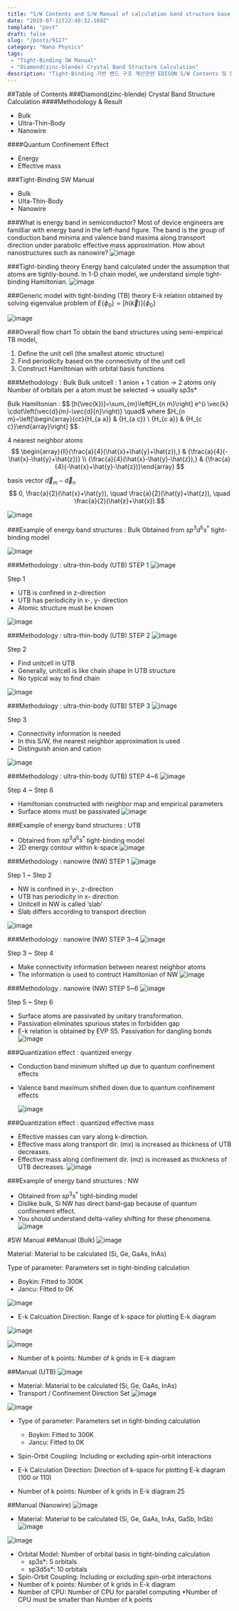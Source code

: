 ```yaml
---
title: "S/W Contents and S/W Manual of calculation band structure base on Tight-Binding/Tight-Binding 기반 밴드 구조 계산 S/W Contents 및 SW Manual"
date: "2019-07-11T22:40:32.169Z"
template: "post"
draft: false
slug: "/posts/9127"
category: "Nano Physics"
tags: 
 - "Tight-Binding SW Manual"
 - "Diamond(zinc-blende) Crystal Band Structure Calculation"
description: "Tight-Binding 기반 밴드 구조 계산관련 EDISON S/W Contents 및 SW Manual"
---
```

##Table of Contents
###Diamond(zinc-blende) Crystal Band Structure Calculation 
####Methodology & Result
- Bulk
- Ultra-Thin-Body 
- Nanowire

####Quantum Confinement Effect 
- Energy
- Effective mass

###Tight-Binding SW Manual 
- Bulk
- Ulta-Thin-Body 
- Nanowire


###What is energy band in semiconductor?
Most of device engineers are familliar with energy band in the left-hand figure. The band is the group of conduction band minima and valence band maxima along transport direction under parabolic effective mass approximation. How about nanostructures such as nanowire?
![image](/media/POST/9127/0.jpg)


###Tight-binding theory
Energy band calculated under the assumption that atoms are tightly-bound. In 1-D chain model, we understand simple tight-binding Hamiltonian.
![image](/media/POST/9127/1.jpg)


###Generic model with tight-binding (TB) theory
E-k relation obtained by solving eigenvalue problem of $E\left\{\phi_{0}\right\}=[h(\vec{k})]\left\{\phi_{0}\right\}$

![image](/media/POST/9127/2.jpg)

###Overall flow chart
To obtain the band structures using semi-empirical TB model,

1. Define the unit cell (the smallest atomic structure)
2. Find periodicity based on the connectivity of the unit cell
3. Construct Hamiltonian with orbital basis functions

###Methodology : Bulk
Bulk unitcell : 1 anion + 1 cation → 2 atoms only
Number of orbitals per a atom must be selected → usually sp3s* 


Bulk Hamiltonian :
$$
[h(\vec{k})]=\sum_{m}\left[H_{n m}\right] e^{i \vec{k} \cdot\left(\vec{d}_{m}-\vec{d}_{n}\right)} \quad$ where $H_{n m}=\left[\begin{array}{cc}{H_{a a}} & {H_{a c}} \\ {H_{c a}} & {H_{c c}}\end{array}\right]
$$

4 nearest neighbor atoms 
$$
\begin{array}{ll}{\frac{a}{4}(\hat{x}+\hat{y}+\hat{z}),} & {\frac{a}{4}(-\hat{x}-\hat{y}+\hat{z})} \\ {\frac{a}{4}(\hat{x}-\hat{y}-\hat{z}),} & {\frac{a}{4}(-\hat{x}+\hat{y}-\hat{z})}\end{array}
$$


basis vector $\vec{d}_{m}-\vec{d}_{n}$
$$
0, \frac{a}{2}(\hat{x}+\hat{y}), \quad \frac{a}{2}(\hat{y}+\hat{z}), \quad \frac{a}{2}(\hat{z}+\hat{x})
$$

![image](/media/POST/9127/3.jpg)


###Example of energy band structures : Bulk 
Obtained from $s p^{3} d^{5} s^{*}$ tight-binding model

 ![image](/media/POST/9127/4.jpg)


###Methodology : ultra-thin-body (UTB) STEP 1
 ![image](/media/POST/9127/5.jpg)


Step 1
- UTB is confined in z-direction
- UTB has periodicity in x-, y- direction 
- Atomic structure must be known

 ![image](/media/POST/9127/6.jpg)



###Methodology : ultra-thin-body (UTB) STEP 2
 ![image](/media/POST/9127/7.jpg)

Step 2
- Find unitcell in UTB
- Generally, unitcell is like chain shape in UTB structure
- No typical way to find chain

 ![image](/media/POST/9127/8.jpg)

###Methodology : ultra-thin-body (UTB) STEP 3
 ![image](/media/POST/9127/9.jpg)

Step 3
- Connectivity information is needed 
- In this S/W, the nearest neighbor approximation is used
- Distinguish anion and cation

 ![image](/media/POST/9127/10.jpg)

###Methodology : ultra-thin-body (UTB) STEP 4~6
 ![image](/media/POST/9127/11.jpg)

Step 4 ~ Step 6
- Hamiltonian constructed with neighbor map and empirical parameters
- Surface atoms must be passivated
 ![image](/media/POST/9127/12.jpg)



###Example of energy band structures : UTB
- Obtained from $s p^{3} d^{5} s^{*}$ tight-binding model
- 2D energy contour within k-space
 ![image](/media/POST/9127/13.jpg)





###Methodology : nanowire (NW) STEP 1
 ![image](/media/POST/9127/14.jpg)

Step 1 ~ Step 2
- NW is confined in y-, z-direction
- UTB has periodicity in x- direction
- Unitcell in NW is called ‘slab’
- Slab differs according to transport direction

 ![image](/media/POST/9127/15.jpg)

###Methodology : nanowire (NW) STEP 3~4
 ![image](/media/POST/9127/16.jpg)


Step 3 ~ Step 4
- Make connectivity information between nearest neighbor atoms
- The information is used to contruct Hamiltonian of NW
 ![image](/media/POST/9127/17.jpg)

###Methodology : nanowire (NW) STEP 5~6
 ![image](/media/POST/9127/18.jpg)


Step 5 ~ Step 6
- Surface atoms are passivated by unitary transformation.
- Passivation eliminates spurious states in forbidden gap
- E-k relation is obtained by EVP S5. Passivation for dangling bonds
  ![image](/media/POST/9127/19.jpg)

 

###Quantization effect : quantized energy
- Conduction band minimum shifted up due to quantum confinement effects 
- Valence band maximum shifted down due to quantum confinement effects

  ![image](/media/POST/9127/20.jpg)



###Quantization effect : quantized effective mass
- Effective masses can vary along k-direction.
- Effective mass along transport dir. (mx) is increased as thickness of UTB decreases.
- Effective mass along confinement dir. (mz) is increased as thickness of UTB decreases.
   ![image](/media/POST/9127/21.jpg)


 ###Example of energy band structures : NW
- Obtained from $s p^{3} s^{*}$ tight-binding model
- Dislike bulk, Si NW has direct band-gap because of quantum confinement effect. 
- You should understand delta-valley shifting for these phenomena.
   ![image](/media/POST/9127/22.jpg)



#SW Manual
##Manual (Bulk)
   ![image](/media/POST/9127/23.jpg)


Material: Material to be calculated (Si, Ge, GaAs, InAs)

Type of parameter: Parameters set in tight-binding calculation
- Boykin: Fitted to 300K 
- Jancu: Fitted to 0K


![image](/media/POST/9127/24.jpg)

- E-k Calcuation Direction: Range of k-space for plotting E-k diagram

![image](/media/POST/9127/25.jpg)


![image](/media/POST/9127/26.jpg)

- Number of k points: Number of k grids in E-k diagram



##Manual (UTB)
![image](/media/POST/9127/27.jpg)

- Material: Material to be calculated (Si, Ge, GaAs, InAs) 
- Transport / Confinement Direction Set
![image](/media/POST/9127/28.jpg)



![image](/media/POST/9127/29.jpg)
- Type of parameter: Parameters set in tight-binding calculation 
    -  Boykin: Fitted to 300K
    - Jancu: Fitted to 0K

- Spin-Orbit Coupling: Including or excluding spin-orbit interactions
- E-k Calculation Direction: Direction of k-space for plotting E-k diagram (100 or 110)
- Number of k points: Number of k grids in E-k diagram 25

##Manual (Nanowire)
![image](/media/POST/9127/30.jpg)

- Material: Material to be calculated (Si, Ge, GaAs, InAs, GaSb, InSb)
![image](/media/POST/9127/31.jpg)



![image](/media/POST/9127/32.jpg)
- Orbital Model: Number of orbital basis in tight-binding calculation 
    - sp3s*: 5 orbitals
    - sp3d5s*: 10 orbitals
- Spin-Orbit Coupling: Including or excluding spin-orbit interactions
- Number of k points: Number of k grids in E-k diagram 
- Number of CPU: Number of CPU for parallel computing
*Number of CPU must be smaller than Number of k points

